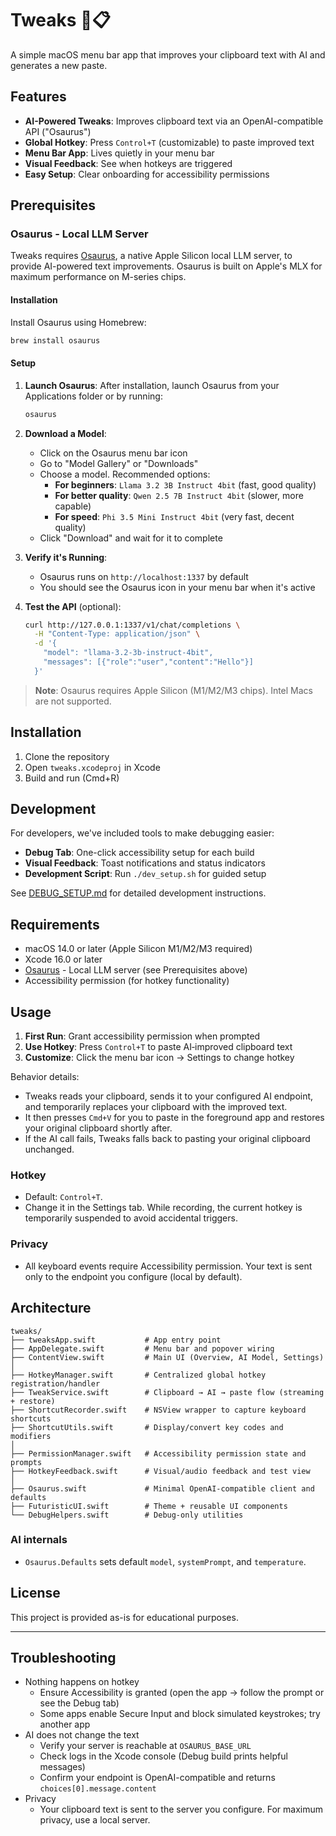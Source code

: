 # Tweaks 🧠📋

A simple macOS menu bar app that improves your clipboard text with AI and generates a new paste.

## Features

- **AI-Powered Tweaks**: Improves clipboard text via an OpenAI-compatible API ("Osaurus")
- **Global Hotkey**: Press `Control+T` (customizable) to paste improved text
- **Menu Bar App**: Lives quietly in your menu bar
- **Visual Feedback**: See when hotkeys are triggered
- **Easy Setup**: Clear onboarding for accessibility permissions

## Prerequisites

### Osaurus - Local LLM Server

Tweaks requires [Osaurus](https://github.com/dinoki-ai/osaurus), a native Apple Silicon local LLM server, to provide AI-powered text improvements. Osaurus is built on Apple's MLX for maximum performance on M-series chips.

#### Installation

Install Osaurus using Homebrew:

```bash
brew install osaurus
```

#### Setup

1. **Launch Osaurus**: After installation, launch Osaurus from your Applications folder or by running:

   ```bash
   osaurus
   ```

2. **Download a Model**:

   - Click on the Osaurus menu bar icon
   - Go to "Model Gallery" or "Downloads"
   - Choose a model. Recommended options:
     - **For beginners**: `Llama 3.2 3B Instruct 4bit` (fast, good quality)
     - **For better quality**: `Qwen 2.5 7B Instruct 4bit` (slower, more capable)
     - **For speed**: `Phi 3.5 Mini Instruct 4bit` (very fast, decent quality)
   - Click "Download" and wait for it to complete

3. **Verify it's Running**:
   - Osaurus runs on `http://localhost:1337` by default
   - You should see the Osaurus icon in your menu bar when it's active
4. **Test the API** (optional):
   ```bash
   curl http://127.0.0.1:1337/v1/chat/completions \
     -H "Content-Type: application/json" \
     -d '{
       "model": "llama-3.2-3b-instruct-4bit",
       "messages": [{"role":"user","content":"Hello"}]
     }'
   ```

> **Note**: Osaurus requires Apple Silicon (M1/M2/M3 chips). Intel Macs are not supported.

## Installation

1. Clone the repository
2. Open `tweaks.xcodeproj` in Xcode
3. Build and run (Cmd+R)

## Development

For developers, we've included tools to make debugging easier:

- **Debug Tab**: One-click accessibility setup for each build
- **Visual Feedback**: Toast notifications and status indicators
- **Development Script**: Run `./dev_setup.sh` for guided setup

See [DEBUG_SETUP.md](DEBUG_SETUP.md) for detailed development instructions.

## Requirements

- macOS 14.0 or later (Apple Silicon M1/M2/M3 required)
- Xcode 16.0 or later
- [Osaurus](https://github.com/dinoki-ai/osaurus) - Local LLM server (see Prerequisites above)
- Accessibility permission (for hotkey functionality)

## Usage

1. **First Run**: Grant accessibility permission when prompted
2. **Use Hotkey**: Press `Control+T` to paste AI‑improved clipboard text
3. **Customize**: Click the menu bar icon → Settings to change hotkey

Behavior details:

- Tweaks reads your clipboard, sends it to your configured AI endpoint, and temporarily replaces your clipboard with the improved text.
- It then presses `Cmd+V` for you to paste in the foreground app and restores your original clipboard shortly after.
- If the AI call fails, Tweaks falls back to pasting your original clipboard unchanged.

### Hotkey

- Default: `Control+T`.
- Change it in the Settings tab. While recording, the current hotkey is temporarily suspended to avoid accidental triggers.

### Privacy

- All keyboard events require Accessibility permission. Your text is sent only to the endpoint you configure (local by default).

## Architecture

```
tweaks/
├── tweaksApp.swift           # App entry point
├── AppDelegate.swift         # Menu bar and popover wiring
├── ContentView.swift         # Main UI (Overview, AI Model, Settings)
│
├── HotkeyManager.swift       # Centralized global hotkey registration/handler
├── TweakService.swift        # Clipboard → AI → paste flow (streaming + restore)
├── ShortcutRecorder.swift    # NSView wrapper to capture keyboard shortcuts
├── ShortcutUtils.swift       # Display/convert key codes and modifiers
│
├── PermissionManager.swift   # Accessibility permission state and prompts
├── HotkeyFeedback.swift      # Visual/audio feedback and test view
│
├── Osaurus.swift             # Minimal OpenAI-compatible client and defaults
├── FuturisticUI.swift        # Theme + reusable UI components
└── DebugHelpers.swift        # Debug-only utilities
```

### AI internals

- `Osaurus.Defaults` sets default `model`, `systemPrompt`, and `temperature`.

## License

This project is provided as-is for educational purposes.

---

## Troubleshooting

- Nothing happens on hotkey
  - Ensure Accessibility is granted (open the app → follow the prompt or see the Debug tab)
  - Some apps enable Secure Input and block simulated keystrokes; try another app
- AI does not change the text
  - Verify your server is reachable at `OSAURUS_BASE_URL`
  - Check logs in the Xcode console (Debug build prints helpful messages)
  - Confirm your endpoint is OpenAI-compatible and returns `choices[0].message.content`
- Privacy
  - Your clipboard text is sent to the server you configure. For maximum privacy, use a local server.
